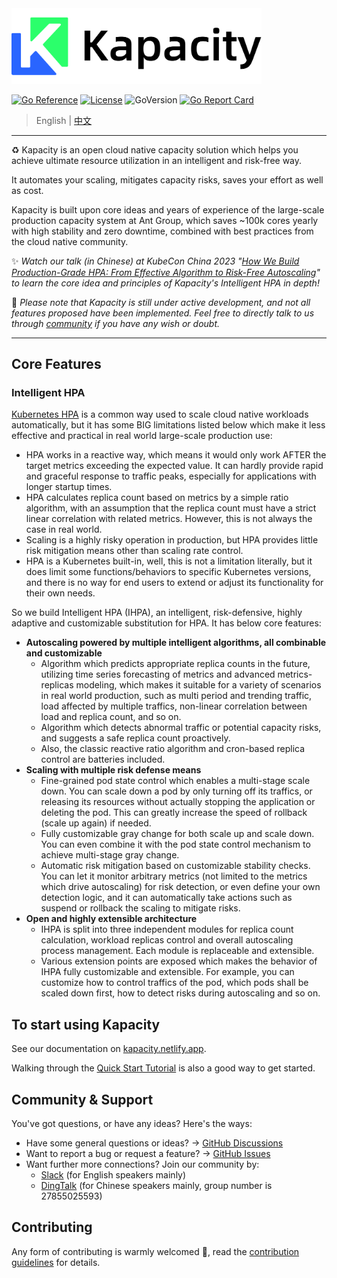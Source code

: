 <a href="https://kapacity.netlify.app">
  <picture>
    <source media="(prefers-color-scheme: dark)" srcset="logo/logo-with-white-text.png">
    <img alt="logo" src="logo/logo-with-black-text.png" width="400">
  </picture>
</a>

[![Go Reference](https://pkg.go.dev/badge/github.com/traas-stack/kapacity.svg)](https://pkg.go.dev/github.com/traas-stack/kapacity)
[![License](https://img.shields.io/github/license/traas-stack/kapacity)](https://www.apache.org/licenses/LICENSE-2.0.html)
![GoVersion](https://img.shields.io/github/go-mod/go-version/traas-stack/kapacity)
[![Go Report Card](https://goreportcard.com/badge/github.com/traas-stack/kapacity)](https://goreportcard.com/report/github.com/traas-stack/kapacity)

> English | [中文](README_zh.md)

---

♻️ Kapacity is an open cloud native capacity solution which helps you achieve ultimate resource utilization in an intelligent and risk-free way.

It automates your scaling, mitigates capacity risks, saves your effort as well as cost.

Kapacity is built upon core ideas and years of experience of the large-scale production capacity system at Ant Group, which saves ~100k cores yearly with high stability and zero downtime, combined with best practices from the cloud native community.

✨ _Watch our talk (in Chinese) at KubeCon China 2023 "[How We Build Production-Grade HPA: From Effective Algorithm to Risk-Free Autoscaling](https://www.youtube.com/watch?v=9UqBSpmGzCs)" to learn the core idea and principles of Kapacity's Intelligent HPA in depth!_

🚀 _Please note that Kapacity is still under active development, and not all features proposed have been implemented. Feel free to directly talk to us through [community](#community--support) if you have any wish or doubt._

---

## Core Features

### Intelligent HPA

[Kubernetes HPA](https://kubernetes.io/docs/tasks/run-application/horizontal-pod-autoscale/) is a common way used to scale cloud native workloads automatically, but it has some BIG limitations listed below which make it less effective and practical in real world large-scale production use:

* HPA works in a reactive way, which means it would only work AFTER the target metrics exceeding the expected value. It can hardly provide rapid and graceful response to traffic peaks, especially for applications with longer startup times.
* HPA calculates replica count based on metrics by a simple ratio algorithm, with an assumption that the replica count must have a strict linear correlation with related metrics. However, this is not always the case in real world.
* Scaling is a highly risky operation in production, but HPA provides little risk mitigation means other than scaling rate control.
* HPA is a Kubernetes built-in, well, this is not a limitation literally, but it does limit some functions/behaviors to specific Kubernetes versions, and there is no way for end users to extend or adjust its functionality for their own needs.

So we build Intelligent HPA (IHPA), an intelligent, risk-defensive, highly adaptive and customizable substitution for HPA. It has below core features:

* **Autoscaling powered by multiple intelligent algorithms, all combinable and customizable**
  * Algorithm which predicts appropriate replica counts in the future, utilizing time series forecasting of metrics and advanced metrics-replicas modeling, which makes it suitable for a variety of scenarios in real world production, such as multi period and trending traffic, load affected by multiple traffics, non-linear correlation between load and replica count, and so on.
  * Algorithm which detects abnormal traffic or potential capacity risks, and suggests a safe replica count proactively.
  * Also, the classic reactive ratio algorithm and cron-based replica control are batteries included.
* **Scaling with multiple risk defense means**
  * Fine-grained pod state control which enables a multi-stage scale down. You can scale down a pod by only turning off its traffics, or releasing its resources without actually stopping the application or deleting the pod. This can greatly increase the speed of rollback (scale up again) if needed.
  * Fully customizable gray change for both scale up and scale down. You can even combine it with the pod state control mechanism to achieve multi-stage gray change.
  * Automatic risk mitigation based on customizable stability checks. You can let it monitor arbitrary metrics (not limited to the metrics which drive autoscaling) for risk detection, or even define your own detection logic, and it can automatically take actions such as suspend or rollback the scaling to mitigate risks.
* **Open and highly extensible architecture**
  * IHPA is split into three independent modules for replica count calculation, workload replicas control and overall autoscaling process management. Each module is replaceable and extensible.
  * Various extension points are exposed which makes the behavior of IHPA fully customizable and extensible. For example, you can customize how to control traffics of the pod, which pods shall be scaled down first, how to detect risks during autoscaling and so on.

## To start using Kapacity

See our documentation on [kapacity.netlify.app](https://kapacity.netlify.app).

Walking through the [Quick Start Tutorial](https://kapacity.netlify.app/docs/getting-started/) is also a good way to get started.

## Community & Support

You've got questions, or have any ideas? Here's the ways:

* Have some general questions or ideas? → [GitHub Discussions](https://github.com/traas-stack/kapacity/discussions)
* Want to report a bug or request a feature? → [GitHub Issues](https://github.com/traas-stack/kapacity/issues)
* Want further more connections? Join our community by:
  * [Slack](https://join.slack.com/t/traas-kapacity/shared_invite/zt-1w1esmmk5-bNy3~IuGeCWQ21UmCexcrA) (for English speakers mainly)
  * [DingTalk](https://qr.dingtalk.com/action/joingroup?code=v1,k1,7qkY1oyphgJvdUE4nJ1EcnNvE2JhmoNXBgdVTvD3AX0=&_dt_no_comment=1&origin=11) (for Chinese speakers mainly, group number is 27855025593)

## Contributing

Any form of contributing is warmly welcomed 🤗, read the [contribution guidelines](https://kapacity.netlify.app/docs/contribution-guidelines/) for details.
